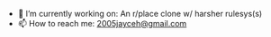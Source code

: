 - 🔭 I’m currently working on: An r/place clone w/ harsher rulesys(s)
- 📫 How to reach me: 2005jayceh@gmail.com
